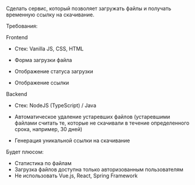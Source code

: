 Сделать сервис, который позволяет загружать файлы и получать временную ссылку на скачивание.

Требования:

Frontend
* Стек: Vanilla JS, CSS, HTML

* Форма загрузки файла

* Отображение статуса загрузки

* Отображение ссылки

Backend
* Стек: NodeJS (TypeScript) / Java

* Автоматическое удаление устаревших файлов (устаревшими файлами считать те, которые не скачивали в течение определенного срока, например, 30 дней)

* Генерация уникальной ссылки на скачивание

Будет плюсом:
* Статистика по файлам
* Загрузка файлов доступна только авторизованным пользователям
* Не использовать Vue.js, React, Spring Framework
